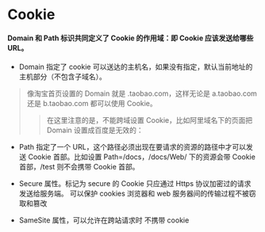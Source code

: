 # Cookie

#### Domain 和 Path 标识共同定义了 Cookie 的作用域：即 Cookie 应该发送给哪些 URL。

- Domain 指定了 cookie 可以送达的主机名，如果没有指定，默认当前地址的主机部分（不包含子域名）。

> 像淘宝首页设置的 Domain 就是 .taobao.com，这样无论是 a.taobao.com 还是 b.taobao.com 都可以使用 Cookie。
>
> > 在这里注意的是，不能跨域设置 Cookie，比如阿里域名下的页面把 Domain 设置成百度是无效的：

- Path 指定了一个 URL，这个路径必须出现在要请求的资源的路径中才可以发送 Cookie 首部。比如设置 Path=/docs，/docs/Web/ 下的资源会带 Cookie 首部，/test 则不会携带 Cookie 首部。

- Secure 属性。标记为 secure 的 Cookie 只应通过 Https 协议加密过的请求发送给服务端。 可以保护 cookies 浏览器和 web 服务器间的传输过程不被窃取和篡改

- SameSite 属性，可以允许在跨站请求时 不携带 cookie
